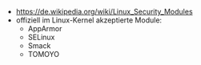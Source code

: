 - https://de.wikipedia.org/wiki/Linux_Security_Modules
- offiziell im Linux-Kernel akzeptierte Module:
    - AppArmor
    - SELinux
    - Smack
    - TOMOYO